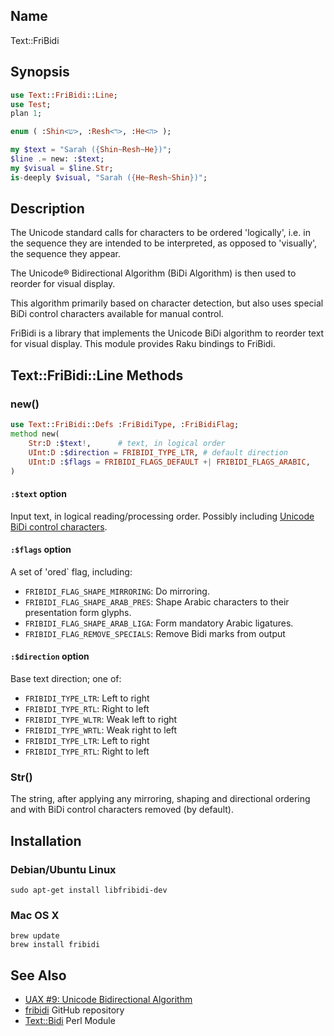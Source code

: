 Name
----

Text::FriBidi

Synopsis
-----

```raku
use Text::FriBidi::Line;
use Test;
plan 1;

enum ( :Shin<ש>, :Resh<ר>, :He<ה> );

my $text = "Sarah ({Shin~Resh~He})";
$line .= new: :$text;
my $visual = $line.Str;
is-deeply $visual, "Sarah ({He~Resh~Shin})";
```

Description
------
The Unicode standard calls for characters to be ordered 'logically', i.e. in the sequence they are intended to be interpreted, as opposed to 'visually', the sequence they appear.

The Unicode® Bidirectional Algorithm (BiDi Algorithm) is then used to reorder for visual display.

This algorithm primarily based on character detection, but also uses special BiDi control characters available for manual control.

FriBidi is a library that implements the Unicode BiDi algorithm to reorder text for visual display. This module provides Raku
bindings to FriBidi.


Text::FriBidi::Line Methods
-----

### new()
```raku
use Text::FriBidi::Defs :FriBidiType, :FriBidiFlag;
method new(
    Str:D :$text!,      # text, in logical order
    UInt:D :$direction = FRIBIDI_TYPE_LTR, # default direction
    UInt:D :$flags = FRIBIDI_FLAGS_DEFAULT +| FRIBIDI_FLAGS_ARABIC,
)
```

#### `:$text` option
Input text, in logical reading/processing order. Possibly including [Unicode BiDi control characters](https://www.w3.org/International/questions/qa-bidi-unicode-controls.en).

#### `:$flags` option
A set of 'ored` flag, including:
- `FRIBIDI_FLAG_SHAPE_MIRRORING`: Do mirroring.
- `FRIBIDI_FLAG_SHAPE_ARAB_PRES`: Shape Arabic characters to their presentation form glyphs.
- `FRIBIDI_FLAG_SHAPE_ARAB_LIGA`: Form mandatory Arabic ligatures.
- `FRIBIDI_FLAG_REMOVE_SPECIALS`: Remove Bidi marks from output

#### `:$direction` option
Base text direction; one of:
- `FRIBIDI_TYPE_LTR`: Left to right
- `FRIBIDI_TYPE_RTL`: Right to left
- `FRIBIDI_TYPE_WLTR`: Weak left to right
- `FRIBIDI_TYPE_WRTL`: Weak right to left
- `FRIBIDI_TYPE_LTR`: Left to right
- `FRIBIDI_TYPE_RTL`: Right to left

### Str()

The string, after applying any mirroring, shaping and directional ordering and with BiDi control characters removed (by default).

Installation
----

### Debian/Ubuntu Linux

```shell
sudo apt-get install libfribidi-dev
```

### Mac OS X

```shell
brew update
brew install fribidi
```
See Also
----
- [UAX #9: Unicode Bidirectional Algorithm](https://unicode.org/reports/tr9/)
- [fribidi](https://github.com/fribidi/fribidi)  GitHub repository
- [Text::Bidi](https://metacpan.org/pod/Text::Bidi) Perl Module

